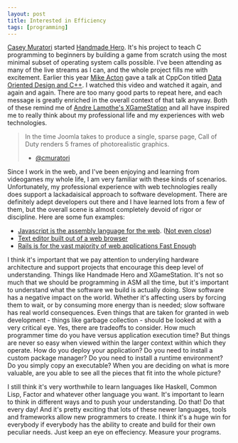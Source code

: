 ```yaml
---
layout: post
title: Interested in Efficiency
tags: [programming]
---
```


  [Casey Muratori](http://mollyrocket.com/casey/about.html) started [Handmade Hero](http://handmadehero.org/).  It's his project to teach C programming to beginners by building a game from scratch using the most minimal subset of operating system calls possible.  I've been attending as many of the live streams as I can, and the whole project fills me with excitement.  Earlier this year [Mike Acton](https://twitter.com/mike_acton) gave a talk at CppCon titled [Data Oriented Design and C++](https://www.youtube.com/watch?v=rX0ItVEVjHc). I watched this video and watched it again, and again and again.  There are too many good parts to repeat here, and each message is greatly enriched in the overall context of that talk anyway.  Both of these remind me of [Andre Lamothe's XGameStation](http://www.xgamestation.com/about_xgamestation.php) and all have inspired me to really think about my professional life and my experiences with web technologies.

  > In the time Joomla takes to produce a single, sparse page, Call of Duty renders 5 frames of photorealistic graphics.
  > - [@cmuratori](https://twitter.com/cmuratori/status/536675456087359489)

  Since I work in the web, and I've been enjoying and learning from videogames my whole life, I am very familiar with these kinds of scenarios.  Unfortunately, my professional experience with web technologies really does support a lackadaisical approach to software development. There are definitely adept developers out there and I have learned lots from a few of them, but the overall scene is almost completely devoid of rigor or discipline. Here are some fun examples:

  - [Javascript is the assembly language for the web](http://www.hanselman.com/blog/JavaScriptIsAssemblyLanguageForTheWebSematicMarkupIsDeadCleanVsMachinecodedHTML.aspx). ([Not even close](http://benchmarksgame.alioth.debian.org/u32/benchmark.php?test=all&lang=v8&lang2=gcc&data=u32))
  - [Text editor built out of a web browser](https://atom.io/)
  - [Rails is for the vast majority of web applications Fast Enough](http://www.joelonsoftware.com/items/2006/09/12.html)

  I think it's important that we pay attention to underyling hardware architecture and support projects that encourage this deep level of understanding.  Things like Handmade Hero and XGameStation.  It's not so much that we should be programming in ASM all the time, but it's important to understand what the software we build is actually doing.  Slow software has a negative impact on the world.  Whether it's affecting users by forcing them to wait, or by consuming more energy than is needed; slow software has real world consequences.  Even things that are taken for granted in web development - things like garbage collection - should be looked at with a very critical eye.  Yes, there are tradeoffs to consider. How much programmer time do you have versus application execution time?  But things are never so easy when viewed within the larger context within which they operate.  How do you deploy your application?  Do you need to install a custom package manager?  Do you need to install a runtime environment?  Do you simply copy an executable?  When you are deciding on what is more valuable, are you able to see all the pieces that fit into the whole picture?

  I still think it's very worthwhile to learn languages like Haskell, Common Lisp, Factor and whatever other language you want.  It's important to learn to think in different ways and to push your understanding.  Do that!  Do that every day!  And it's pretty exciting that lots of these newer languages, tools and frameworks allow new programmers to create. I think it's a huge win for everybody if everybody has the ability to create and build for their own peculiar needs.  Just keep an eye on effeciency. Measure your programs.
